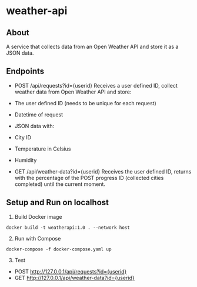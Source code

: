 # weather-api

## About
A service that collects data from an Open Weather API and store it as
a JSON data.

## Endpoints
 - POST /api/requests?id={userid}
  Receives a user defined ID, collect weather data from Open Weather API and store:
  - The user defined ID (needs to be unique for each request)
  - Datetime of request
  - JSON data with:
   - City ID
   - Temperature in Celsius
   - Humidity
   
 - GET /api/weather-data?id={userid}
 Receives the user defined ID, returns with the percentage of the POST progress ID (collected cities completed) until the current moment.

## Setup and Run on localhost
1. Build Docker image
```
docker build -t weatherapi:1.0 . --network host
```
2. Run with Compose
```
docker-compose -f docker-compose.yaml up
```
3. Test
- POST http://127.0.0.1/api/requests?id={userid}
- GET http://127.0.0.1/api/weather-data?id={userid}

